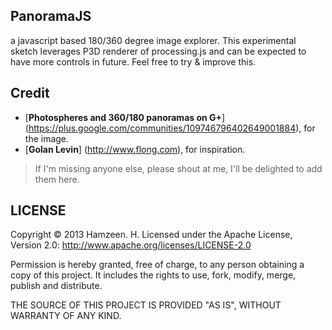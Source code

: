 ## PanoramaJS ##

a javascript based 180/360 degree image explorer. This experimental sketch leverages P3D renderer of processing.js and can be expected to have more controls in future. Feel free to try &amp; improve this.

## Credit ##
*   [**Photospheres and 360/180 panoramas on G+**] (https://plus.google.com/communities/109746796402649001884), for the image.
*   [**Golan Levin**] (http://www.flong.com), for inspiration.

> If I'm missing anyone else, please shout at me, I'll be delighted to add them here.
## LICENSE ##
Copyright © 2013 Hamzeen. H.
Licensed under the Apache License, Version 2.0: http://www.apache.org/licenses/LICENSE-2.0

Permission is hereby granted, free of charge, to any person
obtaining a copy of this project. It includes the rights to use,
fork, modify, merge, publish and distribute.

THE SOURCE OF THIS PROJECT IS PROVIDED "AS IS", WITHOUT WARRANTY OF ANY KIND.
